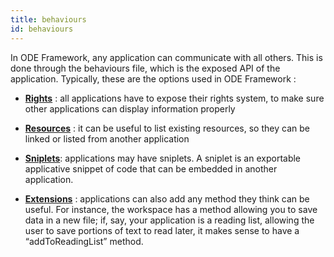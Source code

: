 ```yaml
---
title: behaviours
id: behaviours
---
```

In ODE Framework, any application can communicate with all others. This is done through the behaviours file, which is the exposed API of the application. Typically, these are the options used in ODE Framework :

-   **[Rights](rights)** : all applications have to expose their rights system, to make sure other applications can display information properly

-   **[Resources](resources)** : it can be useful to list existing resources, so they can be linked or listed from another application

-   **[Sniplets](sniplets)**: applications may have sniplets. A sniplet is an exportable applicative snippet of code that can be embedded in another application.

-   **[Extensions](extensions)** : applications can also add any method they think can be useful. For instance, the workspace has a method allowing you to save data in a new file; if, say, your application is a reading list, allowing the user to save portions of text to read later, it makes sense to have a “addToReadingList” method.


